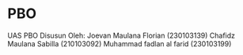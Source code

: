 # PBO
UAS PBO Disusun Oleh: Joevan Maulana Florian (230103139) Chafidz Maulana Sabilla (210103092) Muhammad fadlan al farid (230103199)
